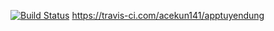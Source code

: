 [![Build Status](https://travis-ci.com/acekun141/apptuyendung.svg?branch=master)](https://travis-ci.com/acekun141/apptuyendung)
https://travis-ci.com/acekun141/apptuyendung